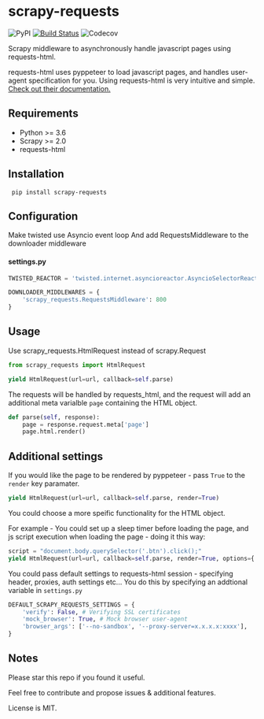 # scrapy-requests
![PyPI](https://img.shields.io/pypi/v/scrapy-requests)
[![Build Status](https://travis-ci.org/rafyzg/scrapy-requests.svg?branch=main)](https://travis-ci.org/rafyzg/scrapy-requests)
![Codecov](https://img.shields.io/codecov/c/github/rafyzg/scrapy-requests)

Scrapy middleware to asynchronously handle javascript pages using requests-html.

requests-html uses pyppeteer to load javascript pages, and handles user-agent specification for you.
Using requests-html is very intuitive and simple. [Check out their documentation.](https://github.com/psf/requests-html "requests_html repo")

## Requirements
- Python >= 3.6
- Scrapy >= 2.0
- requests-html

## Installation
```
 pip install scrapy-requests
```
## Configuration
Make twisted use Asyncio event loop 
And add RequestsMiddleware to the downloader middleware
#### settings.py

 ```python
 TWISTED_REACTOR = 'twisted.internet.asyncioreactor.AsyncioSelectorReactor'

 DOWNLOADER_MIDDLEWARES = {
     'scrapy_requests.RequestsMiddleware': 800
 }
 ```
## Usage
Use scrapy_requests.HtmlRequest instead of scrapy.Request
```python
from scrapy_requests import HtmlRequest

yield HtmlRequest(url=url, callback=self.parse)
```
The requests will be handled by requests_html, and the request will add an additional meta varialble `page` containing the HTML object.
```python
def parse(self, response):
    page = response.request.meta['page']
    page.html.render()
```

## Additional settings

If you would like the page to be rendered by pyppeteer - pass `True` to the `render` key paramater.
```python
yield HtmlRequest(url=url, callback=self.parse, render=True)
```
You could choose a more speific functionality for the HTML object. 

For example - 
You could set up a sleep timer before loading the page, and js script execution when loading the page - doing it this way:
```python
script = "document.body.querySelector('.btn').click();"
yield HtmlRequest(url=url, callback=self.parse, render=True, options={'sleep': 2, 'script': script})
```

You could pass default settings to requests-html session - specifying header, proxies, auth settings etc... 
You do this by specifying an addtional variable in `settings.py`
```python
DEFAULT_SCRAPY_REQUESTS_SETTINGS = {
    'verify': False, # Verifying SSL certificates
    'mock_browser': True, # Mock browser user-agent
    'browser_args': ['--no-sandbox', '--proxy-server=x.x.x.x:xxxx'], 
}
```

## Notes
Please star this repo if you found it useful.

Feel free to contribute and propose issues & additional features.

License is MIT.
